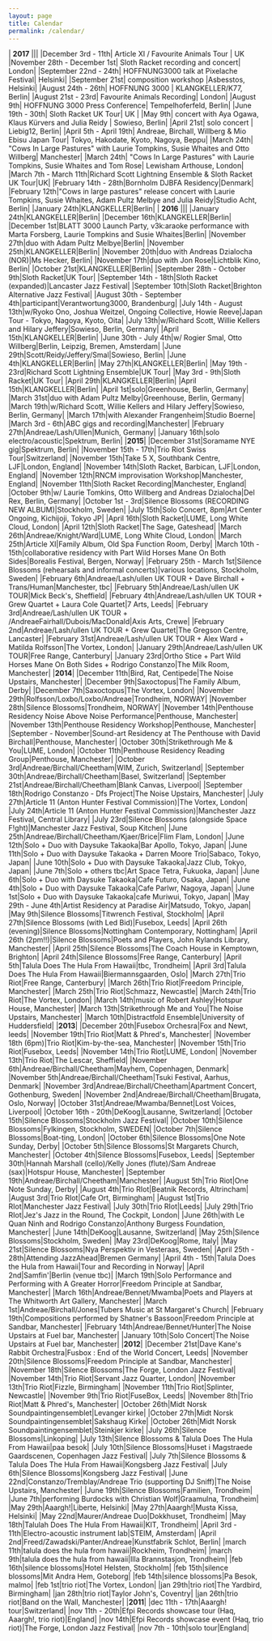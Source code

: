 ```yaml
---
layout: page
title: Calendar
permalink: /calendar/
---
```


| **2017** |||
|December 3rd - 11th| Article XI / Favourite Animals Tour | UK
|November 28th - December 1st| Sloth Racket recording and concert| London|
|September 22nd - 24th| HOFFNUNG3000 talk at Pixelache Festival| Helsinki|
|September 21st| composition workshop |Asbesstos, Helsinki|
|August 24th - 26th| HOFFNUNG 3000 | KLANGKELLER/K77, Berlin|
|August 21st - 23rd| Favourite Animals Recording| London|
|August 9th| HOFFNUNG 3000 Press Conference| Tempelhoferfeld, Berlin|
|June 19th - 30th| Sloth Racket UK Tour| UK |
|May 9th| concert with Aya Ogawa, Klaus Kürvers and Julia Reidy  | Sowieso, Berlin|
|April 21st| solo concert | Liebig12, Berlin|
|April 5th - April 19th| Andreae, Birchall, Willberg & Mio Ebisu Japan Tour| Tokyo, Hakodate, Kyoto, Nagoya, Beppu|
|March 24th| "Cows In Large Pastures" with Laurie Tompkins, Susie Whaites and Otto Willberg| Manchester|
|March 24th| "Cows In Large Pastures" with Laurie Tompkins, Susie Whaites and Tom Rose| Lewisham Arthouse, London|
|March 7th - March 11th|Richard Scott Lightning Ensemble & Sloth Racket UK Tour|UK|
|February 14th - 28th|Bornholm DJBFA Residency|Denmark|
|February 12th|"Cows in large pastures" release concert with Laurie Tompkins, Susie Whaites, Adam Pultz Melbye and Julia Reidy|Studio Acht, Berlin|
|January 24th|KLANGKELLER|Berlin|
| **2016** |||
|January 24th|KLANGKELLER|Berlin|
|December 16th|KLANGKELLER|Berlin|
|December 1st|BLATT 3000 Launch Party, v3k:araoke performance with Marta Forsberg, Laurie Tompkins and Susie Whaites|Berlin|
|November 27th|duo with Adam Pultz Melbye|Berlin|
|November 25th|KLANGKELLER|Berlin|
|November 20th|duo with Andreas Dzialocha (NOR)|Ms Hecker, Berlin|
|November 17th|duo with Jon Rose|Lichtblik Kino, Berlin|
|October 21st|KLANGKELLER|Berlin|
|September 28th - October 9th|Sloth Racket|UK Tour|
|September 14th - 18th|Sloth Racket (expanded)|Lancaster Jazz Festival|
|September 10th|Sloth Racket|Brighton Alternative Jazz Festival|
|August 30th - September 4th|participant|Verantwortung3000, Brandenburg|
|July 14th - August 13th|w/Ryoko Ono, Joshua Weitzel, Ongoing Collective, Howie Reeve|Japan Tour - Tokyo, Nagoya, Kyoto, Oita|
|July 13th|w/Richard Scott, Willie Kellers and Hilary Jeffery|Sowieso, Berlin, Germany|
|April 15th|KLANGKELLER|Berlin|
|June 30th - July 4th|w/ Rogier Smal, Otto Willberg|Berlin, Leipzig, Bremen, Amsterdam|
|June 29th|Scott/Reidy/Jeffery/Smal|Sowieso, Berlin|
|June 4th|KLANGKELLER|Berlin|
|May 27th|KLANGKELLER|Berlin|
|May 19th - 23rd|Richard Scott Lightning Ensemble|UK Tour|
|May 3rd - 9th|Sloth Racket|UK Tour|
|April 29th|KLANGKELLER|Berlin|
|April 15th|KLANGKELLER|Berlin|
|April 1st|solo|Greenhouse, Berlin, Germany|
|March 31st|duo with Adam Pultz Melby|Greenhouse, Berlin, Germany|
|March 19th|w/Richard Scott, Willie Kellers and Hilary Jeffery|Sowieso, Berlin, Germany|
|March 17th|with Alexander Frangenheim|Studio Boerne|
|March 3rd - 6th|ABC gigs and recording|Manchester|
|February 27th|Andreae/Lash/Ullen|Munich, Germany|
|January 16th|solo electro/acoustic|Spektrum, Berlin|
|**2015**|
|December 31st|Soramame NYE gig|Spektrum, Berlin|
|November 15th - 17th|Trio Riot Swiss Tour|Switzerland|
|November 15th|Take 5 X, Southbank Centre, LJF|London, England|
|November 14th|Sloth Racket, Barbican, LJF|London, England|
|November 12th|RNCM improvisation Workshop|Manchester, England|
|November 11th|Sloth Racket Recording|Manchester, England|
|October 9th|w/ Laurie Tomkins, Otto Willberg and Andreas Dzialocha|Del Rex, Berlin, Germany|
|October 1st - 3rd|Silence Blossoms (RECORDING NEW ALBUM)|Stockholm, Sweden|
|July 15th|Solo Concert, 8pm|Art Center Ongoing, Kichijoji, Tokyo JP|
|April 16th|Sloth Racket|LUME, Long White Cloud, London|
|April 12th|Sloth Racket|The Sage, Gateshead|
|March 26th|Andreae/Knight/Ward|LUME, Long White Cloud, London|
|March 25th|Article XI|Family Album, Old Spa Function Room, Derby|
|March 10th - 15th|collaborative residency with Part Wild Horses Mane On Both Sides|Borealis Festival, Bergen, Norway|
|February 25th - March 1st|Silence Blossoms (rehearsals and informal concerts)|various locations, Stockholm, Sweden|
|February 6th|Andreae/Lash/ullen UK TOUR + Dave Birchall + Trans/Human|Manchester, tbc|
|February 5th|Andreae/Lash/ullen UK TOUR|Mick Beck's, Sheffield|
|February 4th|Andreae/Lash/ullen UK TOUR + Grew Quartet + Laura Cole Quartet|7 Arts, Leeds|
|February 3rd|Andreae/Lash/ullen UK TOUR + /AndreaeFairhall/Dubois/MacDonald|Axis Arts, Crewe|
|February 2nd|Andreae/Lash/ullen UK TOUR + Grew Quartet|The Gregson Centre, Lancaster|
|February 31st|Andreae/Lash/ullen UK TOUR + Alex Ward + Matilda Rolfsson|The Vortex, London|
|January 29th|Andreae/Lash/ullen UK TOUR|Free Range, Canterbury|
|January 23rd|Ortho Stice + Part Wild Horses Mane On Both Sides + Rodrigo Constanzo|The Milk Room, Manchester|
|**2014**|
|December 11th|Bird, Rat, Centipede|The Noise Upstairs, Manchester|
|December 9th|Saxoctopus|The Family Album, Derby|
|December 7th|Saxoctopus|The Vortex, London|
|November 29th|Rolfsson/Loxbo/Loxbo/Andreae|Trondheim, NORWAY|
|November 28th|Silence Blossoms|Trondheim, NORWAY|
|November 14th|Penthouse Residency Noise Above Noise Performance|Penthouse, Manchester|
|November 13th|Penthouse Residency Workshop|Penthouse, Manchester|
|September - November|Sound-art Residency at The Penthouse with David Birchall|Penthouse, Manchester|
|October 30th|Strikethrough Me & You|LUME, London|
|October 11th|Penthouse Residency Reading Group|Penthouse, Manchester|
|October 3rd|Andreae/Birchall/Cheetham|WIM, Zurich, Switzerland|
|September 30th|Andreae/Birchall/Cheetham|Basel, Switzerland|
|September 21st|Andreae/Birchall/Cheetham|Blank Canvas, Liverpool|
|September 18th|Rodrigo Constanzo - Dfs Project|The Noise Upstairs, Manchester|
|July 27th|Article 11 (Anton Hunter Festival Commission)|The Vortex, London|
|July 24th|Article 11 (Anton Hunter Festival Commission)|Manchester Jazz Festival, Central Library|
|July 23rd|Silence Blossoms (alongside Space F!ght)|Manchester Jazz Festival, Soup Kitchen|
|June 25th|Andreae/Birchall/Cheetham/Kjaer/Brice|Flim Flam, London|
|June 12th|Solo + Duo with Daysuke Takaoka|Bar Apollo, Tokyo, Japan|
|June 11th|Solo + Duo with Daysuke Takaoka + Darren Moore Trio|Sabaco, Tokyo, Japan|
|June 10th|Solo + Duo with Daysuke Takaoka|Jazz Club, Tokyo, Japan|
|June 7th|Solo + others tbc|Art Space Tetra, Fukuoka, Japan|
|June 6th|Solo + Duo with Daysuke Takaoka|Cafe Futuro, Osaka, Japan|
|June 4th|Solo + Duo with Daysuke Takaoka|Cafe Parlwr, Nagoya, Japan|
|June 1st|Solo + Duo with Daysuke Takaoka|cafe Muriwui, Tokyo, Japan|
|May 29th - June 4th|Artist Residency at Paradise Air|Matsudo, Tokyo, Japan|
|May 9th|Silence Blossoms|Titwrench Festival, Stockholm|
|April 27th|Silence Blossoms (with Led Bid)|Fusebox, Leeds|
|April 26th (evening)|Silence Blossoms|Nottingham Contemporary, Nottingham|
|April 26th (2pm!!)|Silence Blossoms|Poets and Players, John Rylands Library, Manchester|
|April 25th|Silence Blossoms|The Coach House in Kemptown, Brighton|
|April 24th|Silence Blossoms|Free Range, Canterbury|
|April 5th|Talula Does The Hula From Hawaii|tbc, Trondheim|
|April 3rd|Talula Does The Hula From Hawaii|Biermannsgaarden, Oslo|
|March 27th|Trio Riot|Free Range, Canterbury|
|March 26th|Trio Riot|Freedom Principle, Manchester|
|March 25th|Trio Riot|Schmazz, Newcastle|
|March 24th|Trio Riot|The Vortex, London|
|March 14th|music of Robert Ashley|Hotspur House, Manchester|
|March 13th|Strikethrough Me and You|The Noise Upstairs, Manchester|
|March 10th|Distractfold Ensemble|University of Huddersfield|
|**2013**|
|December 20th|Fusebox Orchesra|Fox and Newt, leeds|
|November 19th|Trio Riot|Matt & Phred's, Manchester|
|November 18th (6pm)|Trio Riot|Kim-by-the-sea, Manchester|
|November 15th|Trio Riot|Fusebox, Leeds|
|November 14th|Trio Riot|LUME, London|
|November 13th|Trio Riot|The Lescar, Sheffield|
|November 6th|Andreae/Birchall/Cheetham|Mayhem, Copenhagen, Denmark|
|November 5th|Andreae/Birchall/Cheetham|Tsuki Festival, Aarhus, Denmark|
|November 3rd|Andreae/Birchall/Cheetham|Apartment Concert, Gothenburg, Sweden|
|November 2nd|Andreae/Birchall/Cheetham|Brugata, Oslo, Norway|
|October 31st|Andreae/Mwamba/Bennet|Lost Voices, Liverpool|
|October 16th - 20th|DeKoog|Lausanne, Switzerland|
|October 15th|Silence Blossoms|Stockholm Jazz Festival|
|October 10th|Silence Blossoms|Fylkingen, Stockholm, SWEDEN|
|October 7th|Silence Blossoms|Boat-ting, London|
|October 6th|Silence Blossoms|One Note Sunday, Derby|
|October 5th|Silence Blossoms|St Margarets Church, Manchester|
|October 4th|Silence Blossoms|Fusebox, Leeds|
|September 30th|Hannah Marshall (cello)/Kelly Jones (flute)/Sam Andreae (sax)|Hotspur House, Manchester|
|September 19th|Andreae/Birchall/Cheetham|Manchester|
|August 5th|Trio Riot|One Note Sunday, Derby|
|August 4th|Trio RIot|Beatnik Records, Altrincham|
|August 3rd|Trio RIot|Cafe Ort, Birmingham|
|August 1st|Trio RIot|Manchester Jazz Festival|
|July 30th|Trio RIot|Leeds|
|July 29th|Trio RIot|Jez's Jazz in the Round, The Cockpit, London|
|June 26th|with Le Quan Ninh and Rodrigo Constanzo|Anthony Burgess Foundation, Manchester|
|June 14th|DeKoog|Lausanne, Switzerland|
|May 25th|Silence Blossoms|Stockholm, Sweden|
|May 23rd|DeKoog|Rome, Italy|
|May 21st|Silence Blossoms|Nya Perspektiv in Vesteraas, Sweden|
|April 25th - 28th|Attending JazzAhead|Bremen Germany|
|April 4th - 15th|Talula Does the Hula from Hawaii|Tour and Recording in Norway|
|April 2nd|Samfin'|Berlin (venue tbc)|
|March 19th|Solo Performance and Performing with A Greater Horror|Freedom Principle at Sandbar, Manchester|
|March 16th|Andreae/Bennet/Mwamba|Poets and Players at The Whitworth Art Gallery, Manchester|
|March 1st|Andreae/Birchall/Jones|Tubers Music at St Margaret's Church|
|February 19th|Compositions performed by Shatner's Bassoon|Freedom Principle at Sandbar, Manchester|
|February 14th|Andreae/Bennet/Hunter|The Noise Upstairs at Fuel bar, Manchester|
|January 10th|Solo Concert|The Noise Upstairs at Fuel bar, Manchester|
|**2012**|
|December 21st|Dave Kane's Rabbit Orchestra|Fusbox : End of the World Concert, Leeds|
|November 20th|Silence Blossoms|Freedom Principle at Sandbar, Manchester|
|November 18th|Silence Blossoms|The Forge, London Jazz Festival|
|November 14th|Trio Riot|Servant Jazz Quarter, London|
|November 13th|Trio Riot|Fizzle, Birmingham|
|November 11th|Trio Riot|Splinter, Newcastle|
|November 9th|Trio Riot|FuseBox, Leeds|
|November 8th|Trio Riot|Matt & Phred's, Manchester|
|October 26th|Midt Norsk Soundpaintingensemblet|Levanger kirke|
|October 27th|Midt Norsk Soundpaintingensemblet|Sakshaug Kirke|
|October 26th|Midt Norsk Soundpaintingensemblet|Steinkjer kirke|
|July 26th|Silence Blossoms|Linkoping|
|July 13th|Silence Blossoms & Talula Does The Hula From Hawaii|paa besok|
|July 10th|Silence Blossoms|Huset i Magstraede Gaardscenen, Copenhagen Jazz Festival|
|July 7th|Silence Blossoms & Talula Does The Hula From Hawaii|Kongsberg Jazz Festival|
|July 6th|Silence Blossoms|Kongsberg Jazz Festival|
|June 22nd|Constanzo/Tremblay/Andreae Trio (supporting DJ Sniff)|The Noise Upstairs, Manchester|
|June 19th|Silence Blossoms|Familien, Trondheim|
|June 7th|performing Burdocks with Christian Wolf|Graamulna, Trondheim|
|May 29th|Aaargh!|Liberte, Helsinki|
|May 27th|Aaargh!|Musta Kissa, Helsinki|
|May 22nd|Maurer/Andreae Duo|Dokkhuset, Trondheim|
|May 18th|Talulah Does The Hula From Hawaii|KIT, Trondheim|
|April 3rd - 11th|Electro-acoustic instrument lab|STEIM, Amsterdam|
|April 2nd|Freed/Zawadski/Panter/Andreae|Kunstfabrik Schlot, Berlin|
|march 11th|talula does the hula from hawaii|Rockheim, Trondheim|
|march 9th|talula does the hula from hawaii|Illa Brannstasjon, Trondheim|
|feb 16th|silence blossoms|Hotel Helsten, Stockholm|
|feb 15th|silence blossoms|Mit Andra Hem, Goteborg|
|feb 14th|silence blossoms|Pa Besok, malmo|
|feb 1st|trio riot|The Vortex, London|
|jan 29th|trio riot|The Yardbird, Birmingham|
|jan 28th|trio riot|Taylor John's, Coventry|
|jan 26th|trio riot|Band on the Wall, Manchester|
|**2011**|
|dec 11th - 17th|Aaargh! tour|Switzerland|
|nov 11th - 20th|Efpi Records showcase tour (Haq, Aaargh!, trio riot)|England|
|nov 14th|Efpi Records showcase event (Haq, trio riot)|The Forge, London Jazz Festival|
|nov 7th - 10th|solo tour|England|
